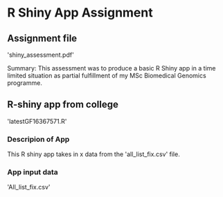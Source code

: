 # R Shiny App Assignment

## Assignment file
'shiny_assessment.pdf'

Summary:
This assessment was to produce a basic R Shiny app in a time limited situation as partial fulfillment of my MSc Biomedical Genomics programme.

## R-shiny app from college
'latestGF16367571.R'

### Descripion of App
This R shiny app takes in x data from the 'all_list_fix.csv' file.

### App input data
'All_list_fix.csv'
